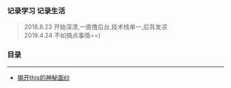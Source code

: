 ### 记录学习 记录生活

>2018.8.23 开始深漂,一直撸后台,技术栈单一,后背发凉<br/>
>2019.4.24 不如搞点事情==)<br/>

### 目录
---
- [揭开this的神秘面纱](https://github.com/evatxu/blog/issues/2)
